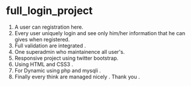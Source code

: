 # full_login_project

1. A user can registration here.
2. Every user uniquely login and see only him/her information that he can gives when registered. 
3. Full validation are integrated .
4. One superadmin who maintainence all user's. 
5. Responsive project using twitter bootstrap. 
6. Using HTML and CSS3 . 
7. For Dynamic using php and mysqli . 
8. Finally every think are managed nicely . 
                                                      Thank you . 


